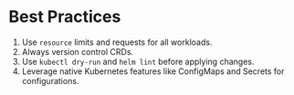 # Best Practices

1. Use `resource` limits and requests for all workloads.
2. Always version control CRDs.
3. Use `kubectl dry-run` and `helm lint` before applying changes.
4. Leverage native Kubernetes features like ConfigMaps and Secrets for configurations.

